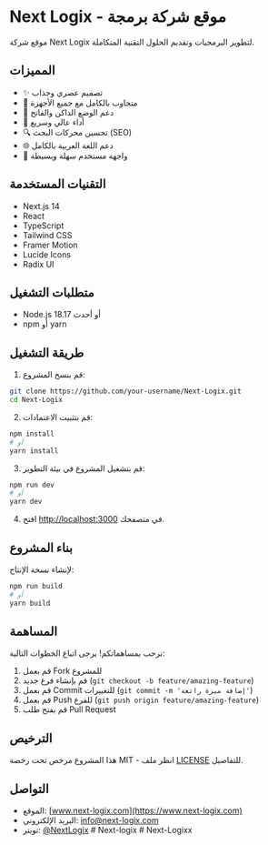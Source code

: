 # Next Logix - موقع شركة برمجة

موقع شركة Next Logix لتطوير البرمجيات وتقديم الحلول التقنية المتكاملة.

## المميزات

- ✨ تصميم عصري وجذاب
- 📱 متجاوب بالكامل مع جميع الأجهزة
- 🌙 دعم الوضع الداكن والفاتح
- 🚀 أداء عالي وسريع
- 🔍 تحسين محركات البحث (SEO)
- 🌐 دعم اللغة العربية بالكامل
- 🎨 واجهة مستخدم سهلة وبسيطة

## التقنيات المستخدمة

- Next.js 14
- React
- TypeScript
- Tailwind CSS
- Framer Motion
- Lucide Icons
- Radix UI

## متطلبات التشغيل

- Node.js 18.17 أو أحدث
- npm أو yarn

## طريقة التشغيل

1. قم بنسخ المشروع:
```bash
git clone https://github.com/your-username/Next-Logix.git
cd Next-Logix
```

2. قم بتثبيت الاعتمادات:
```bash
npm install
# أو
yarn install
```

3. قم بتشغيل المشروع في بيئة التطوير:
```bash
npm run dev
# أو
yarn dev
```

4. افتح [http://localhost:3000](http://localhost:3000) في متصفحك.

## بناء المشروع

لإنشاء نسخة الإنتاج:

```bash
npm run build
# أو
yarn build
```

## المساهمة

نرحب بمساهماتكم! يرجى اتباع الخطوات التالية:

1. قم بعمل Fork للمشروع
2. قم بإنشاء فرع جديد (`git checkout -b feature/amazing-feature`)
3. قم بعمل Commit للتغييرات (`git commit -m 'إضافة ميزة رائعة'`)
4. قم بعمل Push للفرع (`git push origin feature/amazing-feature`)
5. قم بفتح طلب Pull Request

## الترخيص

هذا المشروع مرخص تحت رخصة MIT - انظر ملف [LICENSE](LICENSE) للتفاصيل.

## التواصل

- الموقع: [www.next-logix.com](https://www.next-logix.com)
- البريد الإلكتروني: info@next-logix.com
- تويتر: [@NextLogix](https://twitter.com/NextLogix) #   N e x t - l o g i x 
 
 # Next-Logixx
